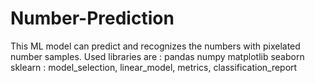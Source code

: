 # Number-Prediction
This ML model can predict and recognizes the numbers with pixelated number samples.
Used libraries are :
  pandas 
  numpy
  matplotlib
  seaborn
  sklearn : model_selection,
            linear_model,
            metrics,
            classification_report
            
